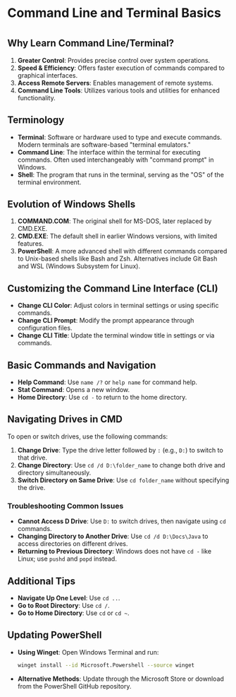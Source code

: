# Command Line and Terminal Basics

# 

## Why Learn Command Line/Terminal?

1. **Greater Control**: Provides precise control over system operations.
2. **Speed & Efficiency**: Offers faster execution of commands compared to graphical interfaces.
3. **Access Remote Servers**: Enables management of remote systems.
4. **Command Line Tools**: Utilizes various tools and utilities for enhanced functionality.

## Terminology

- **Terminal**: Software or hardware used to type and execute commands. Modern terminals are software-based "terminal emulators."
- **Command Line**: The interface within the terminal for executing commands. Often used interchangeably with "command prompt" in Windows.
- **Shell**: The program that runs in the terminal, serving as the "OS" of the terminal environment.

## Evolution of Windows Shells

1. **COMMAND.COM**: The original shell for MS-DOS, later replaced by CMD.EXE.
2. **CMD.EXE**: The default shell in earlier Windows versions, with limited features.
3. **PowerShell**: A more advanced shell with different commands compared to Unix-based shells like Bash and Zsh. Alternatives include Git Bash and WSL (Windows Subsystem for Linux).

## Customizing the Command Line Interface (CLI)

- **Change CLI Color**: Adjust colors in terminal settings or using specific commands.
- **Change CLI Prompt**: Modify the prompt appearance through configuration files.
- **Change CLI Title**: Update the terminal window title in settings or via commands.

## Basic Commands and Navigation

- **Help Command**: Use `name /?` or `help name` for command help.
- **Stat Command**: Opens a new window.
- **Home Directory**: Use `cd -` to return to the home directory.

## Navigating Drives in CMD

To open or switch drives, use the following commands:

1. **Change Drive**: Type the drive letter followed by `:` (e.g., `D:`) to switch to that drive.
2. **Change Directory**: Use `cd /d D:\folder_name` to change both drive and directory simultaneously.
3. **Switch Directory on Same Drive**: Use `cd folder_name` without specifying the drive.

### Troubleshooting Common Issues

- **Cannot Access D Drive**: Use `D:` to switch drives, then navigate using `cd` commands.
- **Changing Directory to Another Drive**: Use `cd /d D:\Docs\Java` to access directories on different drives.
- **Returning to Previous Directory**: Windows does not have `cd -` like Linux; use `pushd` and `popd` instead.

## Additional Tips

- **Navigate Up One Level**: Use `cd ..`.
- **Go to Root Directory**: Use `cd /`.
- **Go to Home Directory**: Use `cd` or `cd ~`.

## Updating PowerShell

- **Using Winget**: Open Windows Terminal and run:
  
  ```sh
  winget install --id Microsoft.Powershell --source winget
  ```

- **Alternative Methods**: Update through the Microsoft Store or download from the PowerShell GitHub repository.
